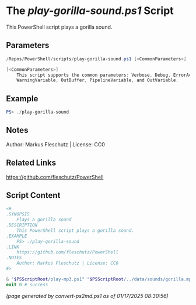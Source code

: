 The *play-gorilla-sound.ps1* Script
===========================

This PowerShell script plays a gorilla sound.

Parameters
----------
```powershell
/Repos/PowerShell/scripts/play-gorilla-sound.ps1 [<CommonParameters>]

[<CommonParameters>]
    This script supports the common parameters: Verbose, Debug, ErrorAction, ErrorVariable, WarningAction, 
    WarningVariable, OutBuffer, PipelineVariable, and OutVariable.
```

Example
-------
```powershell
PS> ./play-gorilla-sound

```

Notes
-----
Author: Markus Fleschutz | License: CC0

Related Links
-------------
https://github.com/fleschutz/PowerShell

Script Content
--------------
```powershell
<#
.SYNOPSIS
	Plays a gorilla sound
.DESCRIPTION
	This PowerShell script plays a gorilla sound.
.EXAMPLE
	PS> ./play-gorilla-sound
.LINK
	https://github.com/fleschutz/PowerShell
.NOTES
	Author: Markus Fleschutz | License: CC0
#>

& "$PSScriptRoot/play-mp3.ps1" "$PSScriptRoot/../data/sounds/gorilla.mp3"
exit 0 # success
```

*(page generated by convert-ps2md.ps1 as of 01/17/2025 08:30:56)*
